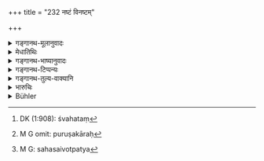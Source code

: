 +++
title = "232 नष्टं विनष्टम्"

+++

<details><summary>गङ्गानथ-मूलानुवादः</summary>

The keeper alone should make good what has strayed, or been destroyed by worms, or killed by dogs, or has perished in an unsafe place,—if it was left without human aid.—(232)
</details>

<details><summary>मेधातिथिः</summary>

**नष्टं** दृष्टिपथाद् अपेतं न ज्ञायते क्व गतम् । **विनष्टं** **कृमिभिः** । आरोहकनामानः कृमयो गवां प्रजनवर्त्मनानुप्रविश्य नाशयन्ति । **श्वभिर् हतम्**[^९८] । प्रदर्शनार्थम् एतत् । तेन गोमायुव्याघ्रादिहतानाम् एषैव स्थितिः । **विषमे** श्वभ्रदरीशिलादिसंकटादौ **मृतं** **। प्रदद्यात् पाल एव** । **हीनं पुरुषकारेण** । पुरुषकारः[^९९] पुरुषव्यापारः । पालस्य तत्र संनिधानात् वृकनिवारणं च दण्डादिना प्रवृत्तिः । तेनापेतम् । यदि व्याप्रियमाणो व्याघ्रादेर् निवारणे नैव समर्थः, सहसैव वोत्पत्य[^१००] कश्चित् पशुर् वेगेन श्वभ्रं गच्छेद् अनुगच्छतापि न शक्यः प्रत्यावर्तयितुम्, न पाले दोषः ॥ ८.२३२ ॥


[^१००]:
     M G: sahasaivotpatya


[^९९]:
     M G omit: puruṣakāraḥ


[^९८]:
     DK (1:908): śvahataṃ
</details>

<details><summary>गङ्गानथ-भाष्यानुवादः</summary>

‘*Strayed*’—the cattle that has disappeared from sight, and one does not know where it has gone to.

‘*Destroyed by worms*’;—Worms called ‘*ārśaka*’ enter through the genital organs of the cow and kill it.

‘*Killed by dogs*’;—this is mentioned only by way of illustration; so that the same rule applies to the case of cattle being killed by jackals, tigers and other wild animals.

‘*In an unsafe place*’;—such as holes, pits, stony places and so forth.

All this ‘*the keeper shall make good*.’—‘*if it has been left without human aid*.’—The ‘human aid’ in such cases would consist in remaining near the cattle and lighting the stick for keeping away wolves and other animals; and when they are left without all this care. In a case where the man, himself on the point of death, is unable to scare away the tiger—or where if the cattle, running fast, happen to fall into a pit, from which it could not be turned back by the keeper, even when he would be following it,—no fault can lie with the keeper.—(232)
</details>

<details><summary>गङ्गानथ-टिप्पन्यः</summary>

‘*Kṛmibhiḥ*’—‘A special kind of worm called *Ārohakas*’ (Medhātithi)
‘snakes and so forth’ (Rāghavānanda).

This verse is quoted in *Aparārka* (p. 773), which adds that the keeper
is to make good the loss by paying the price of the animal lost;—and
that ‘*nāśa*’ of the animal here meant is its being not found, lost;—in
*Mitākṣarā* (2.164), as describing the loss of cattle through
carelessness;—in *Vivādaratnākara* (p. 173), which adds the following
notes:—‘*Naṣṭam*,’ stolen;—‘*vinaṣṭam*,’ destroyed—by whom?—‘*by
worms*’;—the ‘dog’ stands for other animals also;—‘*viṣame*,’ place
difficult of access; such as the hill-top and so
forth;—‘*puruṣakāreṇa*,’ care and means of rescue adopted by the
keeper;—in *Vivādacintāmaṇi* (p. 81), which has the following
notes:—‘*Naṣṭam*’ stolen by thieves and others,—*i.e*., what became lost
for want proper care on the part of the keeper,—this negligence being
the reason why the man should be made to make good the loss;—in
*Kṛtyakalpataru* (105a), which says that ‘*śva*’ in ‘*śvahatam*’ stands
for carnivorous animals in general;—and in *Vīramitrodaya* (Vyavahāra,
1362), which explains ‘*viṣame*’ as ‘in an inaccessible place,’ and
‘*hīnaṃ puruṣakāreṇa*’ as ‘what has been destroyed for want of that care
which was possible for man to give.’
</details>

<details><summary>गङ्गानथ-तुल्य-वाक्यानि</summary>

*Viṣṇu* (5.138).—‘The cowherd shall make good to the owner the value of
the cattle that may have perished.’

*Yājñavalkya* (2.165).—‘If a cattle is destroyed through the fault of
the cowherd, he shall be fined 13½ *Paṇas* and made to make good the
value of the cattle to the owner.’

*Nārada* (6.13-15).—‘Should the cowherd neither struggle to save the
cow, nor raise a cry, nor announce it to his master, he must make good
the value of the cow to the owner, and pay a fine to the King. The
cowherd shall make good the value of the cow that has strayed, or been
destroyed by worms, or slain by dogs, or met her death by tumbling into
a pit,—if he did not duly exert himself to prevent such accidents.’

*Brahmapurāṇa* (Vivādaratnākara, p. 171).—‘If a cowherd who has received
wages leaves the cattle in the desolate forest and roams about in the
village, he should be beaten by the King. If a cow under the charge of a
cowherd dies through his fault, he should be punished and made to pay a
fee to the owner of the cow. If however the cow dies at the house of the
owner, through disease or such causes, the owner should he punished and
made to pay the wages of the cowherd.’

*Āpastamba* (2.28.6).—‘If a herdsman who has taken cattle under his
care, allows them to perish, or loses them through his negligence, he
shall make them good to the owners.’
</details>

<details><summary>भारुचिः</summary>

गोपप्रमादेन ॥ ८.२३१ ॥

_अस्यापवादः_ ।
</details>

<details><summary>Bühler</summary>

232	The herdsman alone shall make good (the loss of a beast) strayed, destroyed by worms, killed by dogs or (by falling) into a pit, if he did not duly exert himself (to prevent it).
</details>
